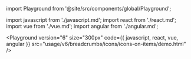 import Playground from '@site/src/components/global/Playground';

import javascript from './javascript.md';
import react from './react.md';
import vue from './vue.md';
import angular from './angular.md';

<Playground
version="6"
size="300px"
code={{ javascript, react, vue, angular }}
src="usage/v6/breadcrumbs/icons/icons-on-items/demo.html"
/>
